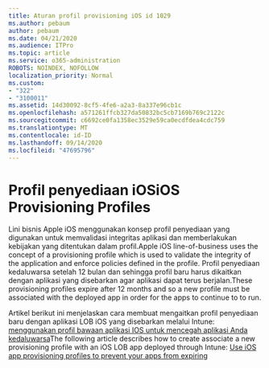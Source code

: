 ```yaml
---
title: Aturan profil provisioning iOS id 1029
ms.author: pebaum
author: pebaum
ms.date: 04/21/2020
ms.audience: ITPro
ms.topic: article
ms.service: o365-administration
ROBOTS: NOINDEX, NOFOLLOW
localization_priority: Normal
ms.custom:
- "322"
- "3100011"
ms.assetid: 14d30092-8cf5-4fe6-a2a3-8a337e96cb1c
ms.openlocfilehash: a571261ffcb327da50832bc5cb7169b769c2122c
ms.sourcegitcommit: c6692ce0fa1358ec3529e59ca0ecdfdea4cdc759
ms.translationtype: MT
ms.contentlocale: id-ID
ms.lasthandoff: 09/14/2020
ms.locfileid: "47695796"
---
```

# <a name="ios-provisioning-profiles"></a><span data-ttu-id="eeec8-102">Profil penyediaan iOS</span><span class="sxs-lookup"><span data-stu-id="eeec8-102">iOS Provisioning Profiles</span></span>

<span data-ttu-id="eeec8-103">Lini bisnis Apple iOS menggunakan konsep profil penyediaan yang digunakan untuk memvalidasi integritas aplikasi dan memberlakukan kebijakan yang ditentukan dalam profil.</span><span class="sxs-lookup"><span data-stu-id="eeec8-103">Apple iOS line-of-business uses the concept of a provisioning profile which is used to validate the integrity of the application and enforce policies defined in the profile.</span></span> <span data-ttu-id="eeec8-104">Profil penyediaan kedaluwarsa setelah 12 bulan dan sehingga profil baru harus dikaitkan dengan aplikasi yang disebarkan agar aplikasi dapat terus berjalan.</span><span class="sxs-lookup"><span data-stu-id="eeec8-104">These provisioning profiles expire after 12 months and so a new profile must be associated with the deployed app in order for the apps to continue to to run.</span></span>
  
<span data-ttu-id="eeec8-105">Artikel berikut ini menjelaskan cara membuat mengaitkan profil penyediaan baru dengan aplikasi LOB iOS yang disebarkan melalui Intune: [menggunakan profil bawaan aplikasi IOS untuk mencegah aplikasi Anda kedaluwarsa](https://docs.microsoft.com/intune/app-provisioning-profile-ios)</span><span class="sxs-lookup"><span data-stu-id="eeec8-105">The following article describes how to create associate a new provisioning profile with an iOS LOB app deployed through Intune: [Use iOS app provisioning profiles to prevent your apps from expiring](https://docs.microsoft.com/intune/app-provisioning-profile-ios)</span></span>
  
